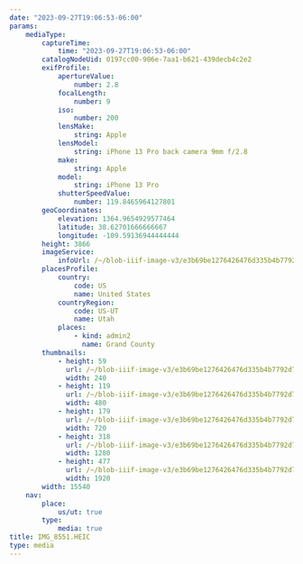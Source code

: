```yaml
---
date: "2023-09-27T19:06:53-06:00"
params:
    mediaType:
        captureTime:
            time: "2023-09-27T19:06:53-06:00"
        catalogNodeUid: 0197cc00-906e-7aa1-b621-439decb4c2e2
        exifProfile:
            apertureValue:
                number: 2.8
            focalLength:
                number: 9
            iso:
                number: 200
            lensMake:
                string: Apple
            lensModel:
                string: iPhone 13 Pro back camera 9mm f/2.8
            make:
                string: Apple
            model:
                string: iPhone 13 Pro
            shutterSpeedValue:
                number: 119.8465964127801
        geoCoordinates:
            elevation: 1364.9654929577464
            latitude: 38.62701666666667
            longitude: -109.59136944444444
        height: 3866
        imageService:
            infoUrl: /~/blob-iiif-image-v3/e3b69be1276426476d335b4b7792d7f33b6890fba4984ca16f50d266d63dc08f/info.json
        placesProfile:
            country:
                code: US
                name: United States
            countryRegion:
                code: US-UT
                name: Utah
            places:
                - kind: admin2
                  name: Grand County
        thumbnails:
            - height: 59
              url: /~/blob-iiif-image-v3/e3b69be1276426476d335b4b7792d7f33b6890fba4984ca16f50d266d63dc08f/full/240%2C59/0/default.jpg
              width: 240
            - height: 119
              url: /~/blob-iiif-image-v3/e3b69be1276426476d335b4b7792d7f33b6890fba4984ca16f50d266d63dc08f/full/480%2C119/0/default.jpg
              width: 480
            - height: 179
              url: /~/blob-iiif-image-v3/e3b69be1276426476d335b4b7792d7f33b6890fba4984ca16f50d266d63dc08f/full/720%2C179/0/default.jpg
              width: 720
            - height: 318
              url: /~/blob-iiif-image-v3/e3b69be1276426476d335b4b7792d7f33b6890fba4984ca16f50d266d63dc08f/full/1280%2C318/0/default.jpg
              width: 1280
            - height: 477
              url: /~/blob-iiif-image-v3/e3b69be1276426476d335b4b7792d7f33b6890fba4984ca16f50d266d63dc08f/full/1920%2C477/0/default.jpg
              width: 1920
        width: 15540
    nav:
        place:
            us/ut: true
        type:
            media: true
title: IMG_8551.HEIC
type: media
---
```

